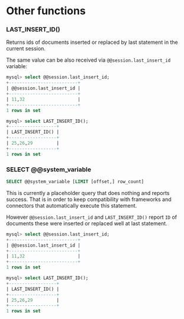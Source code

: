 # Other functions

### LAST_INSERT_ID()
Returns ids of documents inserted or replaced by last statement in the current session.

The same value can be also received via `@@session.last_insert_id` variable:

```sql
mysql> select @@session.last_insert_id;
+--------------------------+
| @@session.last_insert_id |
+--------------------------+
| 11,32                    |
+--------------------------+
1 rows in set

mysql> select LAST_INSERT_ID();
+------------------+
| LAST_INSERT_ID() |
+------------------+
| 25,26,29         |
+------------------+
1 rows in set   
```

### SELECT @@system_variable


```sql
SELECT @@system_variable [LIMIT [offset,] row_count]
```

This is currently a placeholder query that does nothing and reports success. That is in order to keep compatibility with frameworks and connectors that automatically execute this statement.

However `@@session.last_insert_id` and `LAST_INSERT_ID()` report `ID` of documents these were inserted or replaced well at last statement.

```sql
mysql> select @@session.last_insert_id;
+--------------------------+
| @@session.last_insert_id |
+--------------------------+
| 11,32                    |
+--------------------------+
1 rows in set

mysql> select LAST_INSERT_ID();
+------------------+
| LAST_INSERT_ID() |
+------------------+
| 25,26,29         |
+------------------+
1 rows in set   
```